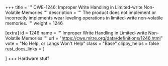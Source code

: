 +++
title = '''
CWE-1246: Improper Write Handling in Limited-write Non-Volatile Memories
'''
description	= '''
The product does not implement or incorrectly implements wear leveling operations in limited-write non-volatile memories.
'''
weight = 1246

[extra]
id = 1246
name = '''
Improper Write Handling in Limited-write Non-Volatile Memories
'''
url = "https://cwe.mitre.org/data/definitions/1246.html"
vote = "No Help, or Langs Won't Help"
class = "Base"
clippy_helps = false
rust_docs_links = [
	
]
+++
Hardware stuff